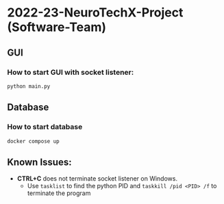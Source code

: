 # 2022-23-NeuroTechX-Project (Software-Team)

## GUI

### How to start GUI with socket listener:
    python main.py

## Database

### How to start database
    docker compose up

## Known Issues:

- **CTRL+C** does not terminate socket listener on Windows.
    - Use `tasklist` to find the python PID and `taskkill /pid <PID> /f` to terminate the program